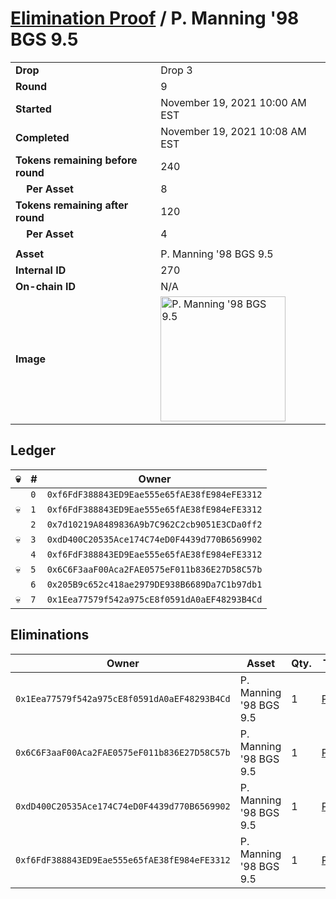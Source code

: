 # [Elimination Proof](./readme.md) / P. Manning &#039;98 BGS 9.5

|||
|---|---|
| **Drop** | Drop 3 |
| **Round** | 9 |
| **Started** | November 19, 2021 10:00 AM EST |
| **Completed** | November 19, 2021 10:08 AM EST |
| **Tokens remaining before round** | 240 |
| **&nbsp;&nbsp;&nbsp;&nbsp;Per Asset** | 8 |
| **Tokens remaining after round** | 120 |
| **&nbsp;&nbsp;&nbsp;&nbsp;Per Asset** | 4 |
| | |
| **Asset** | P. Manning &#039;98 BGS 9.5 |
| **Internal ID** | 270 |
| **On-chain ID** | N/A |
| **Image** | <img src="https://tcdn.blokpax.com/94d9199b-dc3a-456b-9dde-4b587cc3f6a0/1ee17ace59e1b978ee8e677be0743e64331b259784df7bb1bba11233b6c77f29.jpg" height="200" alt="P. Manning &#039;98 BGS 9.5" /> |

## Ledger

| 💀 | # | Owner |
| --- | --- | --- |
|  | `0` | `0xf6FdF388843ED9Eae555e65fAE38fE984eFE3312` |
| 💀 | `1` | `0xf6FdF388843ED9Eae555e65fAE38fE984eFE3312` |
|  | `2` | `0x7d10219A8489836A9b7C962C2cb9051E3CDa0ff2` |
| 💀 | `3` | `0xdD400C20535Ace174C74eD0F4439d770B6569902` |
|  | `4` | `0xf6FdF388843ED9Eae555e65fAE38fE984eFE3312` |
| 💀 | `5` | `0x6C6F3aaF00Aca2FAE0575eF011b836E27D58C57b` |
|  | `6` | `0x205B9c652c418ae2979DE938B6689Da7C1b97db1` |
| 💀 | `7` | `0x1Eea77579f542a975cE8f0591dA0aEF48293B4Cd` |


## Eliminations

| Owner | Asset | Qty. | Transaction |
| --- | --- | --- | --- |
| `0x1Eea77579f542a975cE8f0591dA0aEF48293B4Cd` | P. Manning '98 BGS 9.5 | 1 | [Polygonscan](https://polygonscan.com/tx/0x344c9753fbfc22e9d2f36e3c19e6b040526e2464d23db99400688a55f783244f) |
| `0x6C6F3aaF00Aca2FAE0575eF011b836E27D58C57b` | P. Manning '98 BGS 9.5 | 1 | [Polygonscan](https://polygonscan.com/tx/0x1bc9928b460730242fce5a650664c5c8f04b386c156d19c399e4771f0ba8deae) |
| `0xdD400C20535Ace174C74eD0F4439d770B6569902` | P. Manning '98 BGS 9.5 | 1 | [Polygonscan](https://polygonscan.com/tx/0xb579a1787ad8aff0cb3116cfeb466d94cf565e09504b9ee6a6217fc932b4a007) |
| `0xf6FdF388843ED9Eae555e65fAE38fE984eFE3312` | P. Manning '98 BGS 9.5 | 1 | [Polygonscan](https://polygonscan.com/tx/0xc808eb332c28c2af7f829bca205bd7e8824ec9fcc93fb4db1e60a3b92acc5497) |

